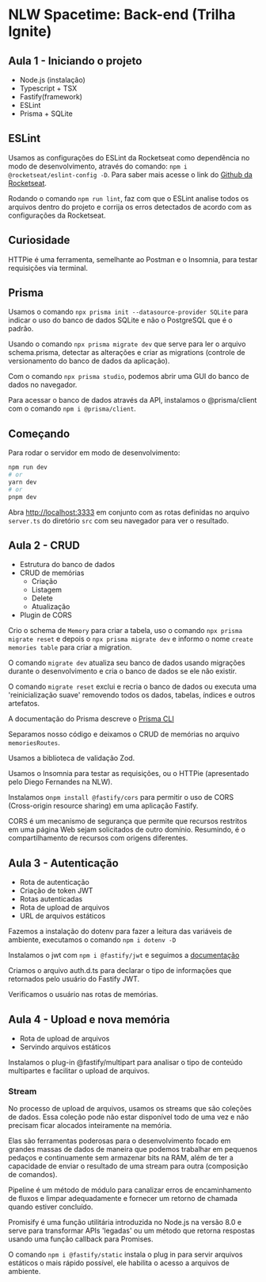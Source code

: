 # NLW Spacetime: Back-end (Trilha Ignite)

## Aula 1 - Iniciando o projeto

- Node.js (instalação)
- Typescript + TSX
- Fastify(framework)
- ESLint
- Prisma + SQLite

## ESLint

  Usamos as configurações do ESLint da Rocketseat como dependência no modo de desenvolvimento, através do comando: `npm i @rocketseat/eslint-config -D`. Para saber mais acesse o link do [Github da Rocketseat](https://github.com/Rocketseat/eslint-config-rocketseat).

  Rodando o comando `npm run lint`, faz com que o ESLint analise todos os arquivos dentro do projeto e corrija os erros detectados de acordo com as configurações da Rocketseat.

## Curiosidade

  HTTPie é uma ferramenta, semelhante ao Postman e o Insomnia, para testar requisições via terminal.

## Prisma

  Usamos o comando `npx prisma init --datasource-provider SQLite` para indicar o uso do banco de dados SQLite e não o PostgreSQL que é o padrão.

  Usando o comando `npx prisma migrate dev` que serve para ler o arquivo schema.prisma, detectar as alterações e criar as migrations (controle de versionamento do banco de dados da aplicação).

  Com o comando `npx prisma studio`, podemos abrir uma GUI do banco de dados no navegador.

  Para acessar o banco de dados através da API, instalamos o @prisma/client com o comando `npm i @prisma/client`.

## Começando

Para rodar o servidor em modo de desenvolvimento:

```bash
npm run dev
# or
yarn dev
# or
pnpm dev
```

Abra [http://localhost:3333](http://localhost:3333) em conjunto com as rotas definidas no arquivo `server.ts` do diretório `src` com seu navegador para ver o resultado.

## Aula 2 - CRUD

- Estrutura do banco de dados
- CRUD de memórias
  - Criação
  - Listagem
  - Delete
  - Atualização
- Plugin de CORS

Crio o schema de `Memory` para criar a tabela, uso o comando `npx prisma migrate reset` e depois o `npx prisma migrate dev` e informo o nome `create memories table` para criar a migration.

 O comando `migrate dev` atualiza seu banco de dados usando migrações durante o desenvolvimento e cria o banco de dados se ele não existir.

 O comando `migrate reset` exclui e recria o banco de dados ou executa uma 'reinicialização suave' removendo todos os dados, tabelas, índices e outros artefatos.

A documentação do Prisma descreve o [Prisma CLI](https://www.prisma.io/docs/reference/api-reference/command-reference)

Separamos nosso código e deixamos o CRUD de memórias no arquivo `memoriesRoutes`.

Usamos a biblioteca de validação Zod.

Usamos o Insomnia para testar as requisições, ou o HTTPie (apresentado pelo Diego Fernandes na NLW).

Instalamos o`npm install @fastify/cors` para permitir o uso de CORS (Cross-origin resource sharing) em uma aplicação Fastify.

CORS é um mecanismo de segurança que permite que recursos restritos em uma página Web sejam solicitados de outro domínio. Resumindo, é o compartilhamento de recursos com origens diferentes.

## Aula 3 - Autenticação

- Rota de autenticação
- Criação de token JWT
- Rotas autenticadas
- Rota de upload de arquivos
- URL de arquivos estáticos

Fazemos a instalação do dotenv para fazer a leitura das variáveis de ambiente, executamos o comando `npm i dotenv -D`

Instalamos o jwt com `npm i @fastify/jwt` e seguimos a [documentação](https://github.com/fastify/fastify-jwt)

Criamos o arquivo auth.d.ts para declarar o tipo de informações que retornados pelo usuário do Fastify JWT.

Verificamos o usuário nas rotas de memórias.

## Aula 4 - Upload e nova memória

- Rota de upload de arquivos
- Servindo arquivos estáticos

Instalamos o plug-in @fastify/multipart para analisar o tipo de conteúdo multipartes e facilitar o upload de arquivos.

### Stream

No processo de upload de arquivos, usamos os streams que são coleções de dados. Essa coleção pode não estar disponível todo de uma vez e não precisam ficar alocados inteiramente na memória.

Elas são ferramentas poderosas para o desenvolvimento focado em grandes massas de dados de maneira que podemos trabalhar em pequenos pedaços e continuamente sem armazenar bits na RAM, além de ter a capacidade de enviar o resultado de uma stream para outra (composição de comandos).

Pipeline é um método de módulo para canalizar erros de encaminhamento de fluxos e limpar adequadamente e fornecer um retorno de chamada quando estiver concluído.

Promisify é uma função utilitária introduzida no Node.js na versão 8.0 e serve para transformar APIs 'legadas' ou um método que retorna respostas usando uma função callback para Promises.

O comando `npm i @fastify/static` instala o plug in para servir arquivos estáticos o mais rápido possível, ele habilita o acesso a arquivos de ambiente.
